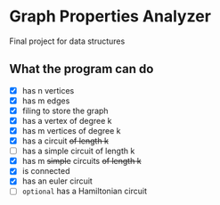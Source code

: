 # Graph Properties Analyzer
Final project for data structures

## What the program can do
- [x] has n vertices
- [x] has m edges
- [x] filing to store the graph
- [x] has a vertex of degree k
- [x] has m vertices of degree k
- [x] has a circuit ~~of length k~~
- [ ] has a simple circuit of length k
- [x] has m ~~simple~~ circuits ~~of length k~~
- [x] is connected
- [x] has an euler circuit
- [ ] `optional` has a Hamiltonian circuit
